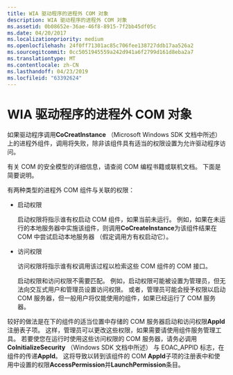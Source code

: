 ```yaml
---
title: WIA 驱动程序的进程外 COM 对象
description: WIA 驱动程序的进程外 COM 对象
ms.assetid: 0b08652e-36ae-46f8-8915-7f2bb45df05c
ms.date: 04/20/2017
ms.localizationpriority: medium
ms.openlocfilehash: 24f0ff71301ac85c706fee138727ddb17aa526a2
ms.sourcegitcommit: 0cc5051945559a242d941a6f2799d161d8eba2a7
ms.translationtype: MT
ms.contentlocale: zh-CN
ms.lasthandoff: 04/23/2019
ms.locfileid: "63392624"
---
```

# <a name="out-of-process-com-objects-for-wia-drivers"></a>WIA 驱动程序的进程外 COM 对象





如果驱动程序调用**CoCreatInstance** （Microsoft Windows SDK 文档中所述） 上的进程外组件，调用将失败，除非该组件具有适当的权限设置为允许驱动程序访问。

有关 COM 的安全模型的详细信息，请查阅 COM 编程书籍或联机文档。 下面是简要说明。

有两种类型的进程外 COM 组件与关联的权限：

-   启动权限

    启动权限将指示谁有权启动 COM 组件，如果当前未运行。 例如，如果在未运行的本地服务器中实施该组件，则调用**CoCreateInstance**为该组件结果在 COM 中尝试启动本地服务器 （假定调用方有权启动它）。

-   访问权限

    访问权限将指示谁有权调用该过程以检索这些 COM 组件的 COM 接口。

    启动权限和访问权限不需要匹配。 例如，启动权限可能被设置为管理员，但无法向交互式用户和管理员设置访问权限。 或者，管理员可能会授予权限以启动 COM 服务器，但一般用户将仅能使用的组件，如果已经运行了 COM 服务器。

较好的做法是在下的组件的适当位置中存储的 COM 服务器启动和访问权限**AppId**注册表子项。 这样，管理员可以更改这些权限，如果需要请使用组件服务管理工具。 若要使您在运行时使用这些访问权限的 COM 服务器，请务必调用**CoInitializeSecurity** （Windows SDK 文档中所述） 与 EOAC\_APPID 标志，在组件的传递**AppId**。 这将导致以转到该组件的 COM **AppId**子项的注册表中和使用中设置的权限**AccessPermission**并**LaunchPermission**条目。

 

 




